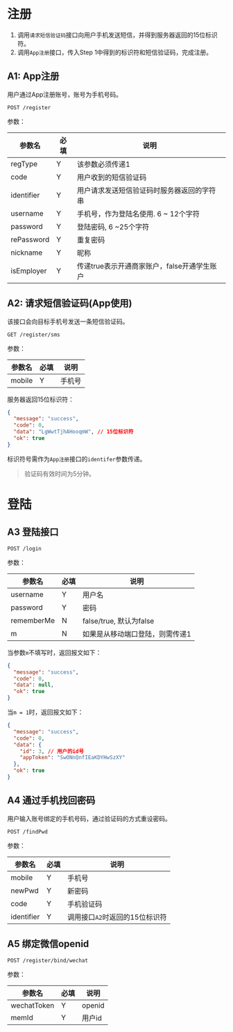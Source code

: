# 注册

1. 调用`请求短信验证码`接口向用户手机发送短信，并得到服务器返回的15位标识符。
2. 调用`App注册`接口，传入Step 1中得到的标识符和短信验证码，完成注册。



## A1: App注册

用户通过App注册账号，账号为手机号码。 

``` 
POST /register
```

参数：

| 参数名        | 必填   | 说明                         | 
| ---------- | ---- | -------------------------- | 
| regType    | Y    | 该参数必须传递1                   | 
| code       | Y    | 用户收到的短信验证码                 | 
| identifier | Y    | 用户请求发送短信验证码时服务器返回的字符串      | 
| username   | Y    | 手机号，作为登陆名使用. 6 ~ 12个字符     | 
| password   | Y    | 登陆密码, 6 ~25个字符             | 
| rePassword | Y    | 重复密码                       | 
| nickname   | Y    | 昵称                         | 
| isEmployer | Y    | 传递true表示开通商家账户，false开通学生账户 | 

## A2: 请求短信验证码(App使用)

该接口会向目标手机号发送一条短信验证码。

``` 
GET /register/sms
```

参数：

| 参数名    | 必填   | 说明   | 
| ------ | ---- | ---- | 
| mobile | Y    | 手机号  | 

服务器返回15位标识符：

``` json
{
  "message": "success",
  "code": 0,
  "data": "LgWwtTjhAHooqmW", // 15位标识符
  "ok": true
}
```

标识符号需作为`App注册`接口的`identifer`参数传递。

>  验证码有效时间为5分钟。



# 登陆

## A3 登陆接口

``` 
POST /login
```

参数：

| 参数名        | 必填   | 说明                   | 
| ---------- | ---- | -------------------- | 
| username   | Y    | 用户名                  | 
| password   | Y    | 密码                   | 
| rememberMe | N    | false/true, 默认为false | 
| m          | N    | 如果是从移动端口登陆，则需传递1     | 

当参数`m`不填写时，返回报文如下：

``` json
{
  "message": "success",
  "code": 0,
  "data": null,
  "ok": true
}
```

当`m = 1`时，返回报文如下：

``` json
{
  "message": "success",
  "code": 0,
  "data": {
    "id": 3, // 用户的id号
    "appToken": "SwONnQnfIEaKDYHwSzXY"
  },
  "ok": true
}
```



## A4 通过手机找回密码

用户输入账号绑定的手机号码，通过验证码的方式重设密码。

``` 
POST /findPwd
```

参数：

| 参数名        | 必填   | 说明                 | 
| ---------- | ---- | ------------------ | 
| mobile     | Y    | 手机号                | 
| newPwd     | Y    | 新密码                | 
| code       | Y    | 手机验证码              | 
| identifier | Y    | 调用接口`A2`时返回的15位标识符 | 



## A5 绑定微信openid

``` 
POST /register/bind/wechat
```

参数：

| 参数名         | 必填   | 说明     | 
| ----------- | ---- | ------ | 
| wechatToken | Y    | openid | 
| memId       | Y    | 用户id   | 

